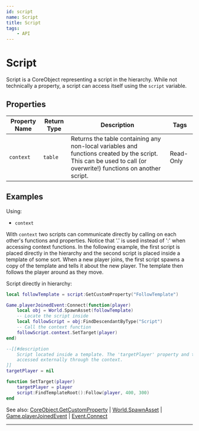 ```yaml
---
id: script
name: Script
title: Script
tags:
    - API
---
```


# Script

Script is a CoreObject representing a script in the hierarchy. While not technically a property, a script can access itself using the `script` variable.

## Properties

| Property Name | Return Type | Description | Tags |
| -------- | ----------- | ----------- | ---- |
| `context` | `table` | Returns the table containing any non-local variables and functions created by the script. This can be used to call (or overwrite!) functions on another script. | Read-Only |

## Examples

Using:

- `context`

With `context` two scripts can communicate directly by calling on each other's functions and properties. Notice that '.' is used instead of ':' when accessing context functions. In the following example, the first script is placed directly in the hierarchy and the second script is placed inside a template of some sort. When a new player joins, the first script spawns a copy of the template and tells it about the new player. The template then follows the player around as they move.

Script directly in hierarchy:

```lua
local followTemplate = script:GetCustomProperty("FollowTemplate")

Game.playerJoinedEvent:Connect(function(player)
    local obj = World.SpawnAsset(followTemplate)
    -- Locate the script inside
    local followScript = obj:FindDescendantByType("Script")
    -- Call the context function
    followScript.context.SetTarget(player)
end)

--[[#description
    Script located inside a template. The 'targetPlayer' property and the 'SetTarget()' function can be
    accessed externally through the context.
]]
targetPlayer = nil

function SetTarget(player)
    targetPlayer = player
    script:FindTemplateRoot():Follow(player, 400, 300)
end
```

See also: [CoreObject.GetCustomProperty](coreobject.md) | [World.SpawnAsset](world.md) | [Game.playerJoinedEvent](game.md) | [Event.Connect](event.md)

---

